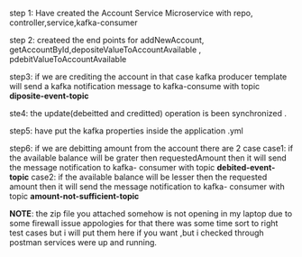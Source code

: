 step 1: Have created the Account Service Microservice with repo, controller,service,kafka-consumer

step 2: createed the end points for addNewAccount, getAccountById,depositeValueToAccountAvailable ,	pdebitValueToAccountAvailable

step3: if we are crediting the account in that case kafka producer template will send a kafka notification message to kafka-consume with topic **diposite-event-topic**

ste4: the update(debeitted and creditted) operation is been synchronized .

step5: have put the kafka properties inside the application .yml 

step6: if we are debitting amount from the account there are 2 case
    case1: if the available balance will be grater then requestedAmount then it will send the message notification to kafka- consumer with topic **debited-event-topic**
    case2: if the available balance will be lesser then the requested amount then it will send the message notification to kafka- consumer with topic **amount-not-sufficient-topic**

**NOTE**: the zip file you attached somehow is not opening in my laptop due to some firewall issue  appologies for that 
there was some time sort to right test cases but i will put them here if you want ,but i checked through postman services were up and running.
